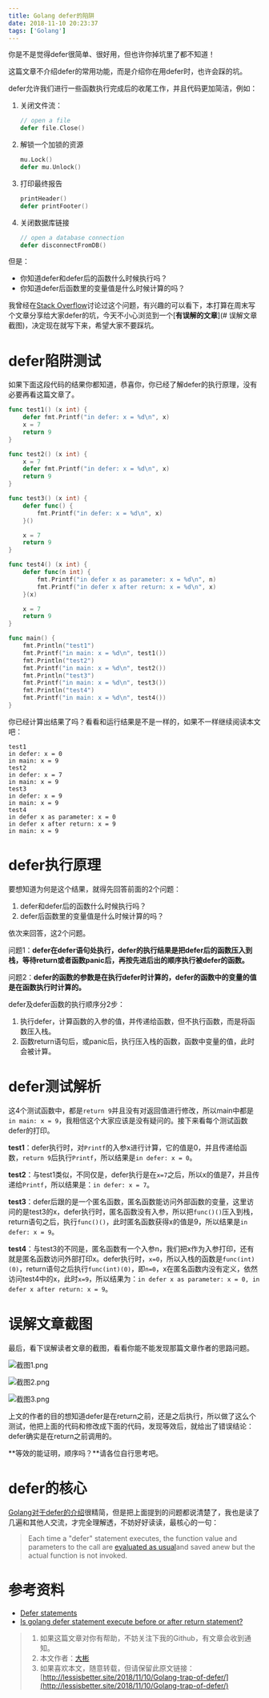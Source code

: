 ```yaml
---
title: Golang defer的陷阱
date: 2018-11-10 20:23:37
tags: ['Golang']
---
```


你是不是觉得defer很简单、很好用，但也许你掉坑里了都不知道！

这篇文章不介绍defer的常用功能，而是介绍你在用defer时，也许会踩的坑。

defer允许我们进行一些函数执行完成后的收尾工作，并且代码更加简洁，例如： 

1. 关闭文件流： 

   ```go
   // open a file
   defer file.Close()
   ```

<!--more-->

2. 解锁一个加锁的资源 

   ```go
   mu.Lock()
   defer mu.Unlock()
   ```

3. 打印最终报告 

   ```go
   printHeader()
   defer printFooter()
   ```

4. 关闭数据库链接 

   ```go
   // open a database connection
   defer disconnectFromDB() 
   ```

但是：

- 你知道defer和defer后的函数什么时候执行吗？
- 你知道defer后函数里的变量值是什么时候计算的吗？


我曾经在[Stack Overflow](https://stackoverflow.com/questions/52718143/is-golang-defer-statement-execute-before-or-after-return-statement/53219947#53219947)讨论过这个问题，有兴趣的可以看下，本打算在周末写个文章分享给大家defer的坑，今天不小心浏览到一个[**有误解的文章**](# 误解文章截图)，决定现在就写下来，希望大家不要踩坑。



# defer陷阱测试

如果下面这段代码的结果你都知道，恭喜你，你已经了解defer的执行原理，没有必要再看这篇文章了。

```go
func test1() (x int) {
	defer fmt.Printf("in defer: x = %d\n", x)
	x = 7
	return 9
}

func test2() (x int) {
	x = 7
	defer fmt.Printf("in defer: x = %d\n", x)
	return 9
}

func test3() (x int) {
	defer func() {
		fmt.Printf("in defer: x = %d\n", x)
	}()

	x = 7
	return 9
}

func test4() (x int) {
	defer func(n int) {
		fmt.Printf("in defer x as parameter: x = %d\n", n)
		fmt.Printf("in defer x after return: x = %d\n", x)
	}(x)

	x = 7
	return 9
}

func main() {
	fmt.Println("test1")
	fmt.Printf("in main: x = %d\n", test1())
	fmt.Println("test2")
	fmt.Printf("in main: x = %d\n", test2())
	fmt.Println("test3")
	fmt.Printf("in main: x = %d\n", test3())
	fmt.Println("test4")
	fmt.Printf("in main: x = %d\n", test4())
}
```

你已经计算出结果了吗？看看和运行结果是不是一样的，如果不一样继续阅读本文吧：

```log
test1
in defer: x = 0
in main: x = 9
test2
in defer: x = 7
in main: x = 9
test3
in defer: x = 9
in main: x = 9
test4
in defer x as parameter: x = 0
in defer x after return: x = 9
in main: x = 9
```

# defer执行原理

要想知道为何是这个结果，就得先回答前面的2个问题：

1. defer和defer后的函数什么时候执行吗？
2. defer后函数里的变量值是什么时候计算的吗？

依次来回答，这2个问题。



问题1：**defer在defer语句处执行，defer的执行结果是把defer后的函数压入到栈，等待return或者函数panic后，再按先进后出的顺序执行被defer的函数。**

问题2：**defer的函数的参数是在执行defer时计算的，defer的函数中的变量的值是在函数执行时计算的。**



defer及defer函数的执行顺序分2步：

1. 执行defer，计算函数的入参的值，并传递给函数，但不执行函数，而是将函数压入栈。
2. 函数return语句后，或panic后，执行压入栈的函数，函数中变量的值，此时会被计算。



# defer测试解析

这4个测试函数中，都是`return 9`并且没有对返回值进行修改，所以main中都是`in main: x = 9`，我相信这个大家应该是没有疑问的。接下来看每个测试函数defer的打印。

**test1**：defer执行时，对`Printf`的入参x进行计算，它的值是0，并且传递给函数，`return 9`后执行`Printf`，所以结果是`in defer: x = 0`。

**test2**：与test1类似，不同仅是，defer执行是在`x=7`之后，所以x的值是7，并且传递给`Printf`，所以结果是：`in defer: x = 7`。

**test3**：defer后跟的是一个匿名函数，匿名函数能访问外部函数的变量，这里访问的是test3的x，defer执行时，匿名函数没有入参，所以把`func()()`压入到栈，return语句之后，执行`func()()`，此时匿名函数获得x的值是9，所以结果是`in defer: x = 9`。

**test4**：与test3的不同是，匿名函数有一个入参n，我们把x作为入参打印，还有就是匿名函数访问外部打印x。defer执行时，`x=0`，所以入栈的函数是`func(int)(0)`，return语句之后执行`func(int)(0)`，即`n=0`，x在匿名函数内没有定义，依然访问test4中的x，此时`x=9`，所以结果为：`in defer x as parameter: x = 0, in defer x after return: x = 9`。



# 误解文章截图

最后，看下误解读者文章的截图，看看你能不能发现那篇文章作者的思路问题。

![截图1.png](http://img.lessisbetter.site/2018-12-misleading-defer-1.png
)

![截图2.png](http://img.lessisbetter.site/2018-12-misleading-defer-2.png
)

![截图3.png](http://img.lessisbetter.site/2018-12-misleading-defer-3.png
)


上文的作者的目的想知道defer是在return之前，还是之后执行，所以做了这么个测试，他把上面的代码和修改成下面的代码，发现等效后，就给出了错误结论：defer确实是在return之前调用的。

**等效的能证明，顺序吗？**请各位自行思考吧。

# defer的核心

[Golang对于defer的介绍]((https://golang.org/ref/spec#Defer_statements))很精简，但是把上面提到的问题都说清楚了，我也是读了几遍和其他人交流，才完全理解透，不妨好好读读，最核心的一句：

> Each time a "defer" statement executes, the function value and parameters to the call are [evaluated as usual](https://golang.org/ref/spec#Calls)and saved anew but the actual function is not invoked. 



# 参考资料

- [Defer statements](https://golang.org/ref/spec#Defer_statements)
- [Is golang defer statement execute before or after return statement?](https://stackoverflow.com/questions/52718143/is-golang-defer-statement-execute-before-or-after-return-statement)

> 1. 如果这篇文章对你有帮助，不妨关注下我的Github，有文章会收到通知。
> 2. 本文作者：[大彬](http://lessisbetter.site/about/)
> 3. 如果喜欢本文，随意转载，但请保留此原文链接：[http://lessisbetter.site/2018/11/10/Golang-trap-of-defer/](http://lessisbetter.site/2018/11/10/Golang-trap-of-defer/)
